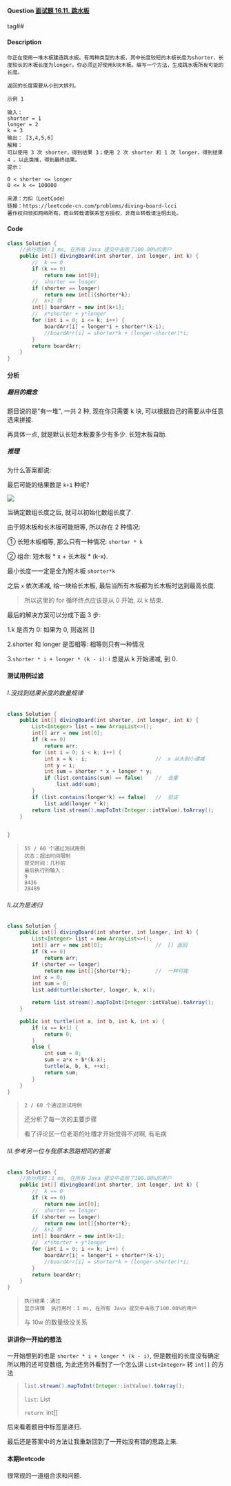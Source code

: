 #### Question [面试题 16.11. 跳水板](https://leetcode-cn.com/problems/diving-board-lcci/)

tag##



#### Description

```
你正在使用一堆木板建造跳水板。有两种类型的木板，其中长度较短的木板长度为shorter，长度较长的木板长度为longer。你必须正好使用k块木板。编写一个方法，生成跳水板所有可能的长度。

返回的长度需要从小到大排列。

示例 1

输入：
shorter = 1
longer = 2
k = 3
输出： [3,4,5,6]
解释：
可以使用 3 次 shorter，得到结果 3；使用 2 次 shorter 和 1 次 longer，得到结果 4 。以此类推，得到最终结果。
提示：

0 < shorter <= longer
0 <= k <= 100000

来源：力扣（LeetCode）
链接：https://leetcode-cn.com/problems/diving-board-lcci
著作权归领扣网络所有。商业转载请联系官方授权，非商业转载请注明出处。
```







#### Code

```java
class Solution {
    //执行用时：1 ms, 在所有 Java 提交中击败了100.00%的用户
    public int[] divingBoard(int shorter, int longer, int k) {         
        //  k == 0
        if (k == 0)
            return new int[0];
        //  shorter == longer
        if (shorter == longer) 
            return new int[]{shorter*k};
        //  k+1 项       
        int[] boardArr = new int[k+1];
        //  x*shorter + y*longer
        for (int i = 0; i <= k; i++) {
            boardArr[i] = longer*i + shorter*(k-i);
            //boardArr[i] = shorter*k + (longer-shorter)*i;
        }
        return boardArr;
    }
}
```







#### 分析

##### 题目的概念

题目说的是"有一堆", 一共 2 种, 现在你只需要 k 块, 可以根据自己的需要从中任意选来拼接.

再具体一点, 就是默认长短木板要多少有多少. 长短木板自助.



##### 推理

为什么答案都说:

最后可能的结果数是 `k+1` 种呢?

<img src="https://raw.githubusercontent.com/jontyzheng/leetcode-journal/master/2020-12-27-%E8%B7%B3%E6%B0%B4%E6%9D%BF-%E9%9D%A2%E8%AF%95%E9%A2%98-16-11-%E8%B7%B3%E6%B0%B4%E6%9D%BF/k_1.PNG" zoom="40%"/>



当确定数组长度之后, 就可以初始化数组长度了.



由于短木板和长木板可能相等, 所以存在 2 种情况:

① 长短木板相等, 那么只有一种情况: `shorter * k`

② 组合: 短木板 * x + 长木板 * (k-x).

最小长度一一定是全为短木板 `shorter*k`

之后 `x` 依次递减, 给一块给长木板, 最后当所有木板都为长木板时达到最高长度.

> 所以这里的 for 循环终点应该是从 0 开始, 以 k 结束.



最后的解决方案可以分成下面 3 步:

1.k 是否为 0: 如果为 0, 则返回 []

2.shorter 和 longer 是否相等: 相等则只有一种情况

3.`shorter * i + longer * (k - i)`: i 总是从 k 开始递减, 到 0.





#### 测试用例过滤

###### I.没找到结果长度的数量规律

```java
class Solution {
    public int[] divingBoard(int shorter, int longer, int k) {
        List<Integer> list = new ArrayList<>();   
        int[] arr = new int[0];
        if (k == 0)         
            return arr;
        for (int i = 0; i < k; i++) {
            int x = k - i;                      //  x 从大到小递减
            int y = i;
            int sum = shorter * x + longer * y;            
            if (list.contains(sum) == false)    //  去重
                list.add(sum);
        }
        if (list.contains(longer*k) == false)   //  验证
            list.add(longer * k);
        return list.stream().mapToInt(Integer::intValue).toArray();        
    }


}
```



> ```
> 55 / 60 个通过测试用例
> 状态：超出时间限制
> 提交时间：几秒前
> 最后执行的输入：
> 9
> 8436
> 28489
> ```
>
> 





###### II.以为是递归

```java
class Solution {    
    public int[] divingBoard(int shorter, int longer, int k) {
        List<Integer> list = new ArrayList<>();   
        int[] arr = new int[0];                 //  [] 返回
        if (k == 0)         
            return arr;   
        if (shorter == longer)
            return new int[]{shorter*k};        //  一种可能
        int x = 0;
        int sum = 0;
        list.add(turtle(shorter, longer, k, x));

        return list.stream().mapToInt(Integer::intValue).toArray();        
    }

    public int turtle(int a, int b, int k, int x) {        
        if (x == k+1) {
            return 0;
        }
        else {                        
            int sum = 0;
            sum = a*x + b*(k-x);            
            turtle(a, b, k, ++x);
            return sum;
        }        
    }
}
```



> ```
> 2 / 60 个通过测试用例
> ```
>
> 还分析了每一次的主要步骤
>
> 看了评论区一位老哥的吐槽才开始觉得不对啊, 有毛病



###### III.参考另一位与我原本思路相同的答案

```java
class Solution {
    //执行用时：1 ms, 在所有 Java 提交中击败了100.00%的用户
    public int[] divingBoard(int shorter, int longer, int k) {         
        //  k == 0
        if (k == 0)
            return new int[0];
        //  shorter == longer
        if (shorter == longer) 
            return new int[]{shorter*k};
        //  k+1 项       
        int[] boardArr = new int[k+1];
        //  x*shorter + y*longer
        for (int i = 0; i <= k; i++) {
            boardArr[i] = longer*i + shorter*(k-i);
            //boardArr[i] = shorter*k + (longer-shorter)*i;
        }
        return boardArr;
    }
}
```



> ```
> 执行结果：通过
> 显示详情  执行用时：1 ms, 在所有 Java 提交中击败了100.00%的用户
> ```
>
> 与 10w 的数量级没关系





#### 讲讲你一开始的想法

一开始想到的也是 `shorter * i + longer * (k - i)`, 但是数组的长度没有确定所以用的还可变数组, 为此还另外看到了一个怎么讲 `List<Integer>` 转 `int[]` 的方法

> ```java
> list.stream().mapToInt(Integer::intValue).toArray();  
> ```
>
> `list`: List<Integer>
>
> `return`: int[]

后来看着题目中标签是递归.

最后还是答案中的方法让我重新回到了一开始没有错的思路上来.





#### 本期leetcode	

很常规的一道组合求和问题.



